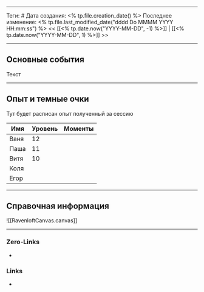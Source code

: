___
Теги: #
Дата создания: <% tp.file.creation_date() %> 
Последнее изменение: <% tp.file.last_modified_date("dddd Do MMMM YYYY HH:mm:ss") %>
<< [[<% tp.date.now("YYYY-MM-DD", -1) %>]] | [[<% tp.date.now("YYYY-MM-DD", 1) %>]] >> 
___
## Основные события

Текст

---
## Опыт и темные очки

Тут будет расписан опыт полученный за сессию

| Имя  | Уровень | Моменты |
| ---- | ------- | ------- |
| Ваня | 12      |         |
| Паша | 11      |         |
| Витя |    10     |         |
| Коля |         |         |
| Егор |         |         |

---
## Справочная информация

![[RavenloftCanvas.canvas]]
___
### Zero-Links
- 

### Links
- 
